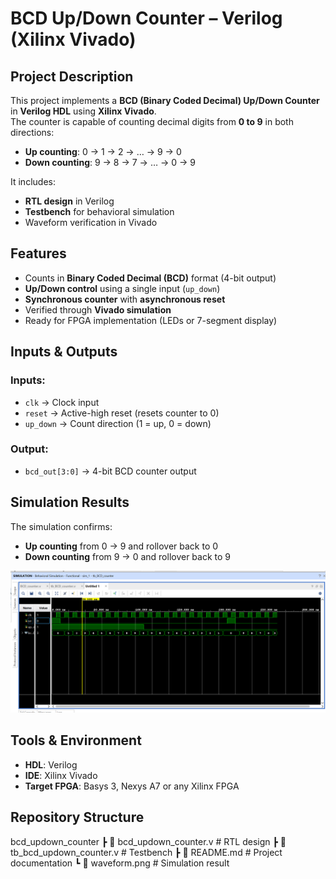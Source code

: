 # BCD Up/Down Counter – Verilog (Xilinx Vivado)

## Project Description  
This project implements a **BCD (Binary Coded Decimal) Up/Down Counter** in **Verilog HDL** using **Xilinx Vivado**.  
The counter is capable of counting decimal digits from **0 to 9** in both directions:  
- **Up counting**: 0 → 1 → 2 → … → 9 → 0  
- **Down counting**: 9 → 8 → 7 → … → 0 → 9  

It includes:  
- **RTL design** in Verilog  
- **Testbench** for behavioral simulation  
- Waveform verification in Vivado  

## Features  
- Counts in **Binary Coded Decimal (BCD)** format (4-bit output)  
- **Up/Down control** using a single input (`up_down`)  
- **Synchronous counter** with **asynchronous reset**  
- Verified through **Vivado simulation**  
- Ready for FPGA implementation (LEDs or 7-segment display)
  
##  Inputs & Outputs  
### Inputs:  
- `clk` → Clock input  
- `reset` → Active-high reset (resets counter to 0)  
- `up_down` → Count direction (1 = up, 0 = down)  

### Output:  
- `bcd_out[3:0]` → 4-bit BCD counter output  

## Simulation Results  
The simulation confirms:  
- **Up counting** from 0 → 9 and rollover back to 0  
- **Down counting** from 9 → 0 and rollover back to 9  

![Simulation Waveform](Waveform.png)  

## Tools & Environment  
- **HDL**: Verilog  
- **IDE**: Xilinx Vivado  
- **Target FPGA**: Basys 3, Nexys A7 or any Xilinx FPGA  

 
## Repository Structure  
bcd_updown_counter
┣ 📜 bcd_updown_counter.v # RTL design
┣ 📜 tb_bcd_updown_counter.v # Testbench
┣ 📜 README.md # Project documentation
┗ 📜 waveform.png # Simulation result
